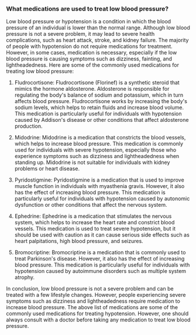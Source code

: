 ### What medications are used to treat low blood pressure?

Low blood pressure or hypotension is a condition in which the blood pressure of an individual is lower than the normal range. Although low blood pressure is not a severe problem, it may lead to severe health complications, such as heart attack, stroke, and kidney failure. The majority of people with hypotension do not require medications for treatment. However, in some cases, medication is necessary, especially if the low blood pressure is causing symptoms such as dizziness, fainting, and lightheadedness. Here are some of the commonly used medications for treating low blood pressure:

1. Fludrocortisone: Fludrocortisone (Florinef) is a synthetic steroid that mimics the hormone aldosterone. Aldosterone is responsible for regulating the body's balance of sodium and potassium, which in turn affects blood pressure. Fludrocortisone works by increasing the body's sodium levels, which helps to retain fluids and increase blood volume. This medication is particularly useful for individuals with hypotension caused by Addison's disease or other conditions that affect aldosterone production.

2. Midodrine: Midodrine is a medication that constricts the blood vessels, which helps to increase blood pressure. This medication is commonly used for individuals with severe hypotension, especially those who experience symptoms such as dizziness and lightheadedness when standing up. Midodrine is not suitable for individuals with kidney problems or heart disease.

3. Pyridostigmine: Pyridostigmine is a medication that is used to improve muscle function in individuals with myasthenia gravis. However, it also has the effect of increasing blood pressure. This medication is particularly useful for individuals with hypotension caused by autonomic dysfunction or other conditions that affect the nervous system.

4. Ephedrine: Ephedrine is a medication that stimulates the nervous system, which helps to increase the heart rate and constrict blood vessels. This medication is used to treat severe hypotension, but it should be used with caution as it can cause serious side effects such as heart palpitations, high blood pressure, and seizures.

5. Bromocriptine: Bromocriptine is a medication that is commonly used to treat Parkinson's disease. However, it also has the effect of increasing blood pressure. This medication is particularly useful for individuals with hypotension caused by autoimmune disorders such as multiple system atrophy.

In conclusion, low blood pressure is not a severe problem and can be treated with a few lifestyle changes. However, people experiencing severe symptoms such as dizziness and lightheadedness require medication to increase blood pressure. The above list of medications are some of the commonly used medications for treating hypotension. However, one should always consult with a doctor before taking any medication to treat low blood pressure.